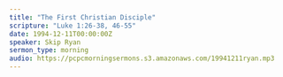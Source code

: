```yaml
---
title: "The First Christian Disciple"
scripture: "Luke 1:26-38, 46-55"
date: 1994-12-11T00:00:00Z
speaker: Skip Ryan
sermon_type: morning
audio: https://pcpcmorningsermons.s3.amazonaws.com/19941211ryan.mp3 
---
```



